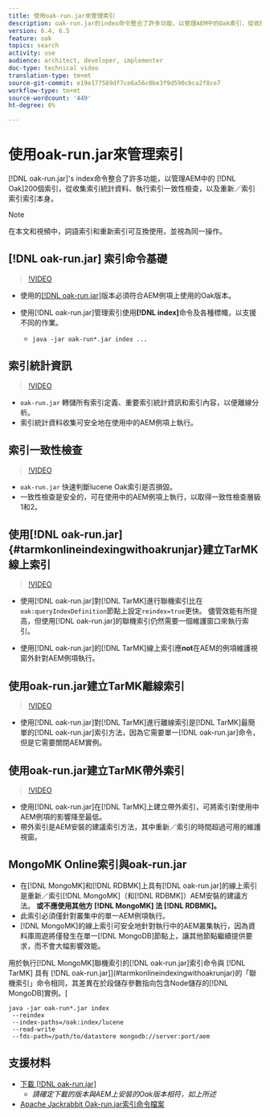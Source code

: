 ```yaml
---
title: 使用oak-run.jar來管理索引
description: oak-run.jar的index命令整合了許多功能，以管理AEM中的Oak索引，從收集索引統計資料、執行索引一致性檢查，以及重新／索引索引索引本身。
version: 6.4, 6.5
feature: oak
topics: search
activity: use
audience: architect, developer, implementer
doc-type: technical video
translation-type: tm+mt
source-git-commit: e19e177589df7ce6a56c0be3f9d590cbca2f8ce7
workflow-type: tm+mt
source-wordcount: '449'
ht-degree: 0%

---
```



# 使用oak-run.jar來管理索引

[!DNL oak-run.jar]&#39;s index命令整合了許多功能，以管理AEM中的 [!DNL Oak]200個索引，從收集索引統計資料、執行索引一致性檢查，以及重新／索引索引索引本身。

>[!NOTE]
>
>在本文和視頻中，詞語索引和重新索引可互換使用，並視為同一操作。

## [!DNL oak-run.jar] 索引命令基礎

>[!VIDEO](https://video.tv.adobe.com/v/21475/?quality=9&learn=on)

* 使用的[[!DNL oak-run.jar]](https://repository.apache.org/service/local/artifact/maven/redirect?r=releases&amp;g=org.apache.jackrabbit&amp;a=oak-run&amp;v=1.8.0)版本必須符合AEM例項上使用的Oak版本。
* 使用[!DNL oak-run.jar]管理索引使用&#x200B;**[!DNL index]**&#x200B;命令及各種標幟，以支援不同的作業。

   * `java -jar oak-run*.jar index ...`

## 索引統計資訊

>[!VIDEO](https://video.tv.adobe.com/v/21477/?quality=12&learn=on)

* `oak-run.jar` 轉儲所有索引定義、重要索引統計資訊和索引內容，以便離線分析。
* 索引統計資料收集可安全地在使用中的AEM例項上執行。

## 索引一致性檢查

>[!VIDEO](https://video.tv.adobe.com/v/21476/?quality=12&learn=on)

* `oak-run.jar` 快速判斷lucene Oak索引是否損毀。
* 一致性檢查是安全的，可在使用中的AEM例項上執行，以取得一致性檢查層級1和2。

## 使用[!DNL oak-run.jar] {#tarmkonlineindexingwithoakrunjar}建立TarMK線上索引

>[!VIDEO](https://video.tv.adobe.com/v/21479/?quality=12&learn=on)

* 使用[!DNL oak-run.jar]對[!DNL TarMK]進行聯機索引比在`oak:queryIndexDefinition`節點上設定`reindex=true`更快。 儘管效能有所提高，但使用[!DNL oak-run.jar]的聯機索引仍然需要一個維護窗口來執行索引。

* 使用[!DNL oak-run.jar]的[!DNL TarMK]線上索引應&#x200B;**not**&#x200B;在AEM的例項維護視窗外針對AEM例項執行。

## 使用oak-run.jar建立TarMK離線索引

>[!VIDEO](https://video.tv.adobe.com/v/21478/?quality=12&learn=on)

* 使用[!DNL oak-run.jar]對[!DNL TarMK]進行離線索引是[!DNL TarMK]最簡單的[!DNL oak-run.jar]索引方法，因為它需要單一[!DNL oak-run.jar]命令，但是它需要關閉AEM實例。

## 使用oak-run.jar建立TarMK帶外索引

>[!VIDEO](https://video.tv.adobe.com/v/21480/?quality=12&learn=on)

* 使用[!DNL oak-run.jar]在[!DNL TarMK]上建立帶外索引，可將索引對使用中AEM例項的影響降至最低。
* 帶外索引是AEM安裝的建議索引方法，其中重新／索引的時間超過可用的維護視窗。

## MongoMK Online索引與oak-run.jar

* 在[!DNL MongoMK]和[!DNL RDBMK]上具有[!DNL oak-run.jar]的線上索引是重新／索引[!DNL MongoMK]（和[!DNL RDBMK]）AEM安裝的建議方法。 **或不應使用其他方 [!DNL MongoMK] 法 [!DNL RDBMK]。**
* 此索引必須僅針對叢集中的單一AEM例項執行。
* [!DNL MongoMK]的線上索引可安全地針對執行中的AEM叢集執行，因為資料庫周遊將僅發生在單一[!DNL MongoDB]節點上，讓其他節點繼續提供要求，而不會大幅影響效能。

用於執行[!DNL MongoMK]聯機索引的[!DNL oak-run.jar]索引命令與 [!DNL TarMK] 具有 [!DNL oak-run.jar]](#tarmkonlineindexingwithoakrunjar)的「聯機索引」命令相同，其差異在於段儲存參數指向包含Node儲存的[!DNL MongoDB]實例。[

```
java -jar oak-run*.jar index
 --reindex
 --index-paths=/oak:index/lucene
 --read-write
 --fds-path=/path/to/datastore mongodb://server:port/aem
```

## 支援材料

* [下載 [!DNL oak-run.jar]](https://repository.apache.org/#nexus-search;gav~org.apache.jackrabbit~oak-run~~~~kw,versionexpand)
   * *請確定下載的版本與AEM上安裝的Oak版本相符，如上所述*
* [Apache Jackrabbit Oak-run.jar索引命令檔案](https://jackrabbit.apache.org/oak/docs/query/oak-run-indexing.html)
